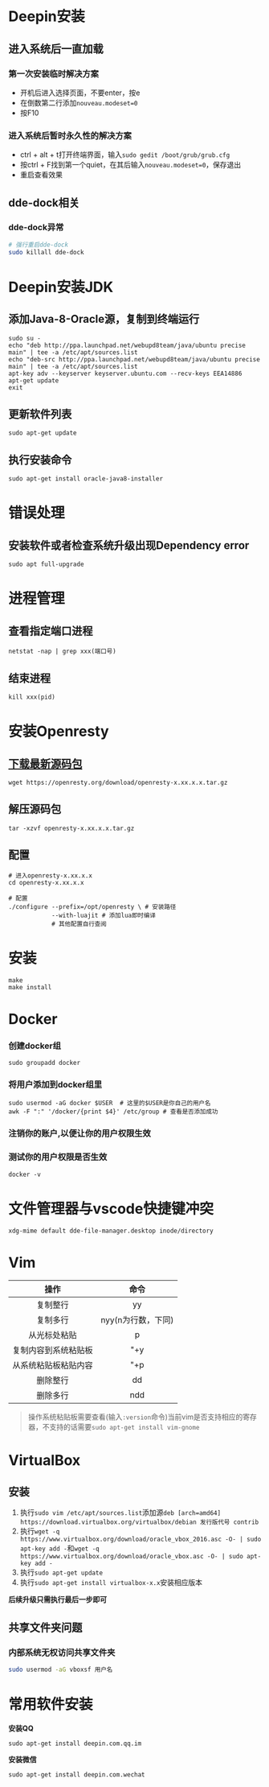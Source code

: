 # Deepin安装
## 进入系统后一直加载
### 第一次安装临时解决方案
- 开机后进入选择页面，不要enter，按e
- 在倒数第二行添加`nouveau.modeset=0`
- 按F10
### 进入系统后暂时永久性的解决方案
- ctrl + alt + t打开终端界面，输入`sudo gedit /boot/grub/grub.cfg`
- 按ctrl + F找到第一个quiet，在其后输入`nouveau.modeset=0`，保存退出
- 重启查看效果

## dde-dock相关
### dde-dock异常
```bash
# 强行重启dde-dock
sudo killall dde-dock
```

# Deepin安装JDK
## 添加Java-8-Oracle源，复制到终端运行
```
sudo su -
echo "deb http://ppa.launchpad.net/webupd8team/java/ubuntu precise main" | tee -a /etc/apt/sources.list
echo "deb-src http://ppa.launchpad.net/webupd8team/java/ubuntu precise main" | tee -a /etc/apt/sources.list
apt-key adv --keyserver keyserver.ubuntu.com --recv-keys EEA14886
apt-get update
exit
```
## 更新软件列表
```
sudo apt-get update
```
## 执行安装命令
```
sudo apt-get install oracle-java8-installer
```
# 错误处理
## 安装软件或者检查系统升级出现Dependency error
```
sudo apt full-upgrade
```

# 进程管理
## 查看指定端口进程
```netstat -nap | grep xxx(端口号)```

## 结束进程
```kill xxx(pid)```

# 安装Openresty
## [下载最新源码包](https://openresty.org/cn/download.html)
```
wget https://openresty.org/download/openresty-x.xx.x.x.tar.gz
```
## 解压源码包
```
tar -xzvf openresty-x.xx.x.x.tar.gz
```

## 配置
```
# 进入openresty-x.xx.x.x
cd openresty-x.xx.x.x

# 配置
./configure --prefix=/opt/openresty \ # 安装路径
            --with-luajit # 添加lua即时编译
            # 其他配置自行查阅
```

# 安装
```
make
make install
```

# Docker
### 创建docker组
`sudo groupadd docker`
### 将用户添加到docker组里
```
sudo usermod -aG docker $USER  # 这里的$USER是你自己的用户名
awk -F ":" '/docker/{print $4}' /etc/group # 查看是否添加成功
```
### 注销你的账户,以便让你的用户权限生效
### 测试你的用户权限是否生效
```docker -v```

# 文件管理器与vscode快捷键冲突
```xdg-mime default dde-file-manager.desktop inode/directory```

# Vim
|操作|命令|
|:---:|:---:|
|复制整行|yy|
|复制多行|nyy(n为行数，下同)|
|从光标处粘贴|p|
|复制内容到系统粘贴板|"+y|
|从系统粘贴板粘贴内容|"+p|
|删除整行|dd|
|删除多行|ndd|
> 操作系统粘贴板需要查看(输入```:version```命令)当前vim是否支持相应的寄存器，不支持的话需要```sudo apt-get install vim-gnome```

# VirtualBox
## 安装
1. 执行```sudo vim /etc/apt/sources.list```添加源```deb [arch=amd64] https://download.virtualbox.org/virtualbox/debian 发行版代号 contrib```
2. 执行```wget -q https://www.virtualbox.org/download/oracle_vbox_2016.asc -O- | sudo apt-key add -```和```wget -q https://www.virtualbox.org/download/oracle_vbox.asc -O- | sudo apt-key add -```
3. 执行```sudo apt-get update```
4. 执行```sudo apt-get install virtualbox-x.x```安装相应版本

**后续升级只需执行最后一步即可**

## 共享文件夹问题
### 内部系统无权访问共享文件夹
```bash
sudo usermod -aG vboxsf 用户名
```

# 常用软件安装
**安装QQ**
```
sudo apt-get install deepin.com.qq.im
```
**安装微信**
```
sudo apt-get install deepin.com.wechat
```
